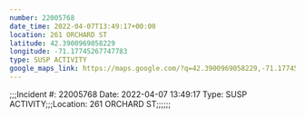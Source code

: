 ```yaml
---
number: 22005768
date_time: 2022-04-07T13:49:17+00:00
location: 261 ORCHARD ST
latitude: 42.3900969058229
longitude: -71.17745267747783
type: SUSP ACTIVITY
google_maps_link: https://maps.google.com/?q=42.3900969058229,-71.17745267747783
---
```


;;;Incident #: 22005768   Date: 2022-04-07 13:49:17   Type: SUSP ACTIVITY;;;Location: 261 ORCHARD ST;;;;;;
